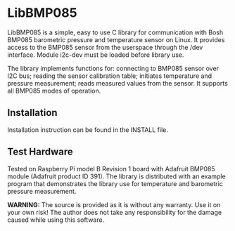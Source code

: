 LibBMP085
===========
LibBMP085 is a simple, easy to use C library for communication with Bosh BMP085 barometric pressure and temperature sensor
on Linux. It provides access to the BMP085 sensor from the userspace through the /dev interface. 
Module i2c-dev must be loaded before library use.

The library implements functions for: connecting to BMP085 sensor over I2C bus; reading the sensor calibration table; 
initiates temperature and pressure measurement; reads measured values from the sensor. It supports all BMP085 modes 
of operation.

Installation
---------------
Installation instruction can be found in the INSTALL file.

Test Hardware
---------------
Tested on Raspberry Pi model B Revision 1 board with Adafruit BMP085 module (Adafruit product ID 391).
The library is distributed with an example program that demonstrates the library use for temperature and barometric pressure measurement. 

**WARNING:** 
The source is provided as it is without any warranty. Use it on your own risk!
The author does not take any responsibility for the damage caused while using this software.
